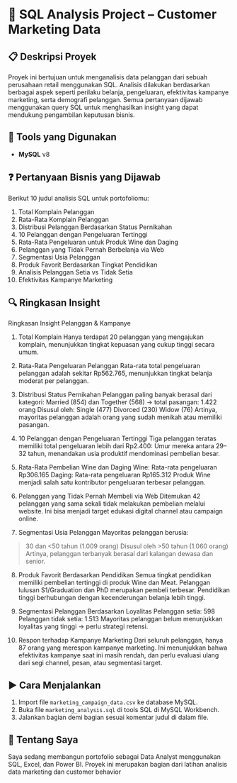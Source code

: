 # 🧠 SQL Analysis Project – Customer Marketing Data

## 📋 Deskripsi Proyek

Proyek ini bertujuan untuk menganalisis data pelanggan dari sebuah perusahaan retail menggunakan SQL. Analisis dilakukan berdasarkan berbagai aspek seperti perilaku belanja, pengeluaran, efektivitas kampanye marketing, serta demografi pelanggan. Semua pertanyaan dijawab menggunakan query SQL untuk menghasilkan insight yang dapat mendukung pengambilan keputusan bisnis.

## 🧰 Tools yang Digunakan

- **MySQL** v8

## ❓ Pertanyaan Bisnis yang Dijawab

Berikut 10 judul analisis SQL untuk portofoliomu:

1. Total Komplain Pelanggan
2. Rata-Rata Komplain Pelanggan
3. Distribusi Pelanggan Berdasarkan Status Pernikahan
4. 10 Pelanggan dengan Pengeluaran Tertinggi
5. Rata-Rata Pengeluaran untuk Produk Wine dan Daging
6. Pelanggan yang Tidak Pernah Berbelanja via Web
7. Segmentasi Usia Pelanggan
8. Produk Favorit Berdasarkan Tingkat Pendidikan
9. Analisis Pelanggan Setia vs Tidak Setia
10. Efektivitas Kampanye Marketing

## 🔍 Ringkasan Insight

Ringkasan Insight Pelanggan & Kampanye
1. Total Komplain
Hanya terdapat 20 pelanggan yang mengajukan komplain, menunjukkan tingkat kepuasan yang cukup tinggi secara umum.

2. Rata-Rata Pengeluaran Pelanggan
Rata-rata total pengeluaran pelanggan adalah sekitar Rp562.765, menunjukkan tingkat belanja moderat per pelanggan.

3. Distribusi Status Pernikahan
Pelanggan paling banyak berasal dari kategori:
Married (854) dan Together (568) → total pasangan: 1.422 orang
Disusul oleh:
Single (477)
Divorced (230)
Widow (76)
Artinya, mayoritas pelanggan adalah orang yang sudah menikah atau memiliki pasangan.

4. 10 Pelanggan dengan Pengeluaran Tertinggi
Tiga pelanggan teratas memiliki total pengeluaran lebih dari Rp2.400:
Umur mereka antara 29–32 tahun, menandakan usia produktif mendominasi pembelian besar.

5. Rata-Rata Pembelian Wine dan Daging
Wine: Rata-rata pengeluaran Rp306.165
Daging: Rata-rata pengeluaran Rp165.312
Produk Wine menjadi salah satu kontributor pengeluaran terbesar pelanggan.

6. Pelanggan yang Tidak Pernah Membeli via Web
Ditemukan 42 pelanggan yang sama sekali tidak melakukan pembelian melalui website.
Ini bisa menjadi target edukasi digital channel atau campaign online.

7. Segmentasi Usia Pelanggan
Mayoritas pelanggan berusia:
>30 dan <50 tahun (1.009 orang)
Disusul oleh >50 tahun (1.060 orang)
Artinya, pelanggan terbanyak berasal dari kalangan dewasa dan senior.

8. Produk Favorit Berdasarkan Pendidikan
Semua tingkat pendidikan memiliki pembelian tertinggi di produk Wine dan Meat.
Pelanggan lulusan S1/Graduation dan PhD merupakan pembeli terbesar.
Pendidikan tinggi berhubungan dengan kecenderungan belanja lebih tinggi.

9. Segmentasi Pelanggan Berdasarkan Loyalitas
Pelanggan setia: 598
Pelanggan tidak setia: 1.513
Mayoritas pelanggan belum menunjukkan loyalitas yang tinggi → perlu strategi retensi.

10. Respon terhadap Kampanye Marketing
Dari seluruh pelanggan, hanya 87 orang yang merespon kampanye marketing.
Ini menunjukkan bahwa efektivitas kampanye saat ini masih rendah, dan perlu evaluasi ulang dari segi channel, pesan, atau segmentasi target.

## ▶️ Cara Menjalankan

1. Import file `marketing_campaign_data.csv` ke database MySQL.
2. Buka file `marketing_analysis.sql` di tools SQL di MySQL Workbench.
3. Jalankan bagian demi bagian sesuai komentar judul di dalam file.

## 👤 Tentang Saya

Saya sedang membangun portofolio sebagai Data Analyst menggunakan SQL, Excel, dan Power BI. Proyek ini merupakan bagian dari latihan analisis data marketing dan customer behavior